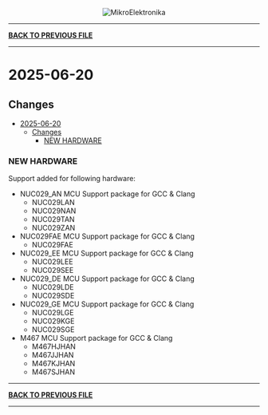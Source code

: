 <p align="center">
  <img src="http://www.mikroe.com/img/designs/beta/logo_small.png?raw=true" alt="MikroElektronika"/>
</p>

---

**[BACK TO PREVIOUS FILE](../changelog.md)**

---

# 2025-06-20

## Changes

- [2025-06-20](#2025-06-20)
  - [Changes](#changes)
    - [NEW HARDWARE](#new-hardware)

### NEW HARDWARE

Support added for following hardware:

+ NUC029_AN MCU Support package for GCC & Clang
  + NUC029LAN
  + NUC029NAN
  + NUC029TAN
  + NUC029ZAN
+ NUC029FAE MCU Support package for GCC & Clang
  + NUC029FAE
+ NUC029_EE MCU Support package for GCC & Clang
  + NUC029LEE
  + NUC029SEE
+ NUC029_DE MCU Support package for GCC & Clang
  + NUC029LDE
  + NUC029SDE
+ NUC029_GE MCU Support package for GCC & Clang
  + NUC029LGE
  + NUC029KGE
  + NUC029SGE
+ M467 MCU Support package for GCC & Clang
  + M467HJHAN
  + M467JJHAN
  + M467KJHAN
  + M467SJHAN

---

**[BACK TO PREVIOUS FILE](../changelog.md)**

---

